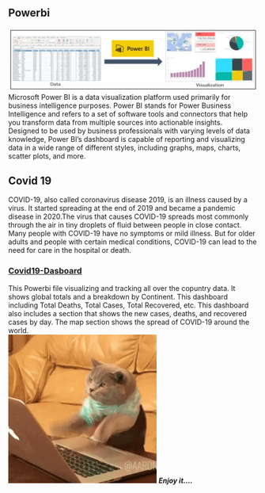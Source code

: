 ## Powerbi
![](power-BI.jpeg)
<br>
Microsoft Power BI is a data visualization platform used primarily for business intelligence purposes. Power BI stands for Power Business Intelligence and refers to a set of software tools and connectors that help you transform data from multiple sources into actionable insights.
<br>
Designed to be used by business professionals with varying levels of data knowledge, Power BI’s dashboard is capable of reporting and visualizing data in a wide range of different styles, including graphs, maps, charts, scatter plots, and more.
## Covid 19
COVID-19, also called coronavirus disease 2019, is an illness caused by a virus. It started spreading at the end of 2019 and became a pandemic disease in 2020.The virus that causes COVID-19 spreads most commonly through the air in tiny droplets of fluid between people in close contact. Many people with COVID-19 have no symptoms or mild illness. But for older adults and people with certain medical conditions, COVID-19 can lead to the need for care in the hospital or death.
### [Covid19-Dasboard](Covid19-Dashboard.pbit)
This Powerbi file visualizing and tracking all over the copuntry data. It shows global totals and a breakdown by Continent. This dashboard including Total Deaths, Total Cases, Total Recovered, etc. This dashboard also includes a section that shows the new cases, deaths, and recovered cases by day. The map section shows the spread of COVID-19 around the world.
<br>
![](2GU.gif)
***Enjoy it....***
